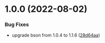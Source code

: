 # 1.0.0 (2022-08-02)


### Bug Fixes

* upgrade bson from 1.0.4 to 1.1.6 ([28d64aa](https://github.com/BiancoRoyal/node-red-contrib-objectid/commit/28d64aa201ca4fa8f4393358dfe2be630a173bf6))




